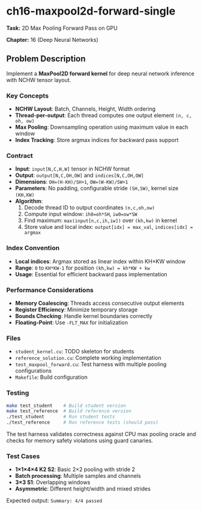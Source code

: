 # ch16-maxpool2d-forward-single

**Task:** 2D Max Pooling Forward Pass on GPU

**Chapter:** 16 (Deep Neural Networks)

## Problem Description

Implement a **MaxPool2D forward kernel** for deep neural network inference with NCHW tensor layout.

### Key Concepts
- **NCHW Layout**: Batch, Channels, Height, Width ordering
- **Thread-per-output**: Each thread computes one output element `(n, c, oh, ow)`
- **Max Pooling**: Downsampling operation using maximum value in each window
- **Index Tracking**: Store argmax indices for backward pass support

### Contract
- **Input**: `input[N,C,H,W]` tensor in NCHW format
- **Output**: `output[N,C,OH,OW]` and `indices[N,C,OH,OW]`
- **Dimensions**: `OH=(H-KH)/SH+1`, `OW=(W-KW)/SW+1`
- **Parameters**: No padding, configurable stride `(SH,SW)`, kernel size `(KH,KW)`
- **Algorithm**:
  1. Decode thread ID to output coordinates `(n,c,oh,ow)`
  2. Compute input window: `ih0=oh*SH`, `iw0=ow*SW`
  3. Find maximum: `max(input[n,c,ih,iw])` over `(kh,kw)` in kernel
  4. Store value and local index: `output[idx] = max_val`, `indices[idx] = argmax`

### Index Convention
- **Local indices**: Argmax stored as linear index within KH×KW window
- **Range**: `0` to `KH*KW-1` for position `(kh,kw) = kh*KW + kw`
- **Usage**: Essential for efficient backward pass implementation

### Performance Considerations
- **Memory Coalescing**: Threads access consecutive output elements
- **Register Efficiency**: Minimize temporary storage
- **Bounds Checking**: Handle kernel boundaries correctly
- **Floating-Point**: Use `-FLT_MAX` for initialization

### Files
- `student_kernel.cu`: TODO skeleton for students
- `reference_solution.cu`: Complete working implementation
- `test_maxpool_forward.cu`: Test harness with multiple pooling configurations
- `Makefile`: Build configuration


### Testing
```bash
make test_student    # Build student version
make test_reference  # Build reference version
./test_student       # Run student tests
./test_reference     # Run reference tests (should pass)
```

The test harness validates correctness against CPU max pooling oracle and checks for memory safety violations using guard canaries.

### Test Cases
- **1×1×4×4 K2 S2**: Basic 2×2 pooling with stride 2
- **Batch processing**: Multiple samples and channels
- **3×3 S1**: Overlapping windows
- **Asymmetric**: Different height/width and mixed strides

Expected output: `Summary: 4/4 passed`

